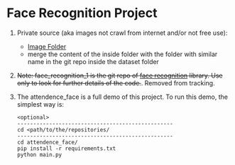 # Face Recognition Project

1. Private source (aka images not crawl from internet and/or not free use):
	- [Image Folder](https://drive.google.com/drive/folders/1Fi7JgWgvXXalUf8QW8aRLITR7TEmpTDj?usp=sharing)
	- merge the content of the inside folder with the folder with similar name in the git repo inside the dataset folder
	
2. ~~Note: face\_recognition\_1 is the git repo of [face recognition](https://github.com/ageitgey/face_recognition) library. Use only to look for further details of the code.~~. Removed from tracking.

3. The attendence\_face is a full demo of this project. To run this demo, the simplest way is:

    ```
    <optional>
    -------------------------------------------------
    cd <path/to/the/repositories/
    -------------------------------------------------
    cd attendence_face/
    pip install -r requirements.txt
    python main.py
    ```